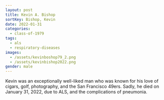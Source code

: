 ```yaml
---
layout: post
title: Kevin A. Bishop
sortKey: Bishop, Kevin
date: 2022-01-31
categories:
  - class-of-1979
tags:
  - als
  - respiratory-diseases
images:
  - /assets/kevinboshop79_2.png
  - /assets/kevinbishop2022.png
gender: male
---
```


Kevin was an exceptionally well-liked man who was known for his love of cigars, golf, photography, and the San Francisco 49ers. Sadly, he died on January 31, 2022, due to ALS, and the complications of pneumonia.
